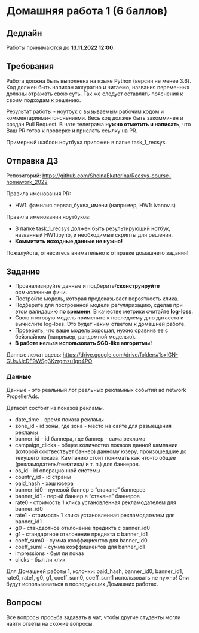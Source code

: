 # Домашняя работа 1 (6 баллов)
## Дедлайн
Работы принимаются до **13.11.2022 12:00**.

## Требования
Работа должна быть выполнена на языке Python (версия не менее 3.6). Код должен быть написан аккуратно и читаемо, названия переменных должны отражать свою суть. Так же следует оставлять пояснения к своим подходам к решению.

Результат работы - ноутбук с вызываемым рабочим кодом и комментариями-пояснениями. Весь код должен быть закоммичен и создан Pull Request. В чате телеграма **нужно отметить и написать**, что Ваш PR готов к проверке и прислать ссылку на PR. 

Примерный шаблон ноутбука приложен в папке task_1_recsys.

## Отправка ДЗ
Репозиторий: https://github.com/SheinaEkaterina/Recsys-course-homework_2022

Правила именования PR:
- HW1: фамилия.первая_буква_имени (например, HW1: ivanov.s)

Правила именования ноутбуков: 
- В папке task_1_recsys должен быть результирующий нотбук, названный HW1.ipynb, и необходимые скрипты для решения.
- **Коммитить исходные данные не нужно!**

Пожалуйста, отнеситесь внимательно к отправке домашнего задания!

## Задание
- Проанализируйте данные и подберите/**сконструируйте** осмысленные фичи. 
- Постройте модель, которая предсказывает вероятность клика.
- Подберите для построенной модели регуляризацию, сделав при этом валидацию **по времени**. В качестве метрики считайте **log-loss**.
- Свою итоговую модель примените к последнему дню датасета и вычислите log-loss. Это будет неким ответом к домашней работе.
- Проверить, что ваше модель хорошая, нужно сравнив ее с бейзлайном (например, рандомной моделью).
- **В работе нельзя использовать SGD-like алгоритмы!**

Данные лежат здесь: https://drive.google.com/drive/folders/1sxIGN-GUsJJcDF9WSg3Kzrgmzu1gp4PO

### Данные
Данные - это реальный лог реальных рекламных событий ad network PropellerAds.

Датасет состоит из показов рекламы. 

- date_time - время показа рекламы
- zone_id - id зоны, где зона - место на сайте для размещения рекламы
- banner_id - id баннера, где баннер - сама реклама
- campaign_clicks - общее количество показов данной кампании (которой соотвествует баннер) данному юзеру, произошедшие до текущего показа. Кампанию стоит понимать как что-то общее (рекламодатель/тематика/ и т. п.) для баннеров.
- os_id - id операционной системы
- country_id - id страны
- oaid_hash - хэш юзера
- banner_id0 - нулевой баннер в “стакане” баннеров
- banner_id1 - перый баннер в “стакане” баннеров
- rate0 - стоимость 1 клика установленная рекламодателем для banner_id0
- rate1 - стоимость 1 клика установленная рекламодателем для banner_id1
- g0 - стандартное отклонение предикта с banner_id0
- g1 - стандартное отклонение предикта с banner_id1
- coeff_sum0 - сумма коэффициентов для banner_id0
- coeff_sum1 - сумма коэффициентов для banner_id1
- impressions - был ли показ
- clicks - был ли клик

Для Домашней работы 1, колонки: oaid_hash, banner_id0, banner_id1, rate0, rate1, g0, g1, coeff_sum0, coeff_sum1 использовать не нужно! Они будут использоваться в последующих Домашних работах.

## Вопросы
Все вопросы просьба задавать в чат, чтобы другие студенты могли найти ответы на схожие вопросы.
